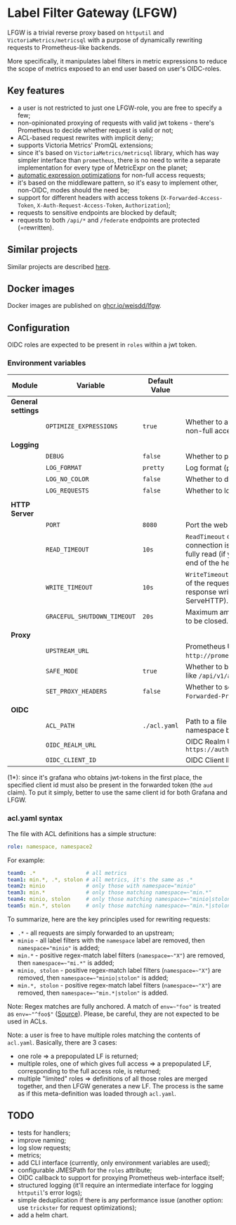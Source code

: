# Label Filter Gateway (LFGW)

LFGW is a trivial reverse proxy based on `httputil` and `VictoriaMetrics/metricsql` with a purpose of dynamically rewriting requests to Prometheus-like backends.

More specifically, it manipulates label filters in metric expressions to reduce the scope of metrics exposed to an end user based on user's OIDC-roles.

## Key features

* a user is not restricted to just one LFGW-role, you are free to specify a few;
* non-opinionated proxying of requests with valid jwt tokens - there's Prometheus to decide whether request is valid or not;
* ACL-based request rewrites with implicit deny;
* supports Victoria Metrics' PromQL extensions;
* since it's based on `VictoriaMetrics/metricsql` library, which has way simpler interface than `prometheus`, there is no need to write a separate implementation for every type of MetricExpr on the planet;
* [automatic expression optimizations](https://pkg.go.dev/github.com/VictoriaMetrics/metricsql#Optimize) for non-full access requests;
* it's based on the middleware pattern, so it's easy to implement other, non-OIDC, modes should the need be;
* support for different headers with access tokens (`X-Forwarded-Access-Token`, `X-Auth-Request-Access-Token`, `Authorization`);
* requests to sensitive endpoints are blocked by default;
* requests to both `/api/*` and `/federate` endpoints are protected (=rewritten).

## Similar projects

Similar projects are described [here](docs/similar-projects.md).

## Docker images

Docker images are published on [ghcr.io/weisdd/lfgw](https://github.com/weisdd/lfgw/pkgs/container/lfgw).

## Configuration

OIDC roles are expected to be present in `roles` within a jwt token.

### Environment variables

| Module               | Variable                    | Default Value | Description                                                  |
| -------------------- | --------------------------- | ------------- | ------------------------------------------------------------ |
| **General settings** |                             |               |                                                              |
|                      | `OPTIMIZE_EXPRESSIONS`      | `true`        | Whether to automatically optimize expressions for non-full access requests. [More details](https://pkg.go.dev/github.com/VictoriaMetrics/metricsql#Optimize) |
|                      |                             |               |                                                              |
| **Logging**          |                             |               |                                                              |
|                      | `DEBUG`                     | `false`       | Whether to print out debug log messages.                     |
|                      | `LOG_FORMAT`                | `pretty`      | Log format (`pretty`, `json`)                                |
|                      | `LOG_NO_COLOR`              | `false`       | Whether to disable colors for `pretty` format                |
|                      | `LOG_REQUESTS`              | `false`       | Whether to log HTTP requests                                 |
|                      |                             |               |                                                              |
| **HTTP Server**      |                             |               |                                                              |
|                      | `PORT`                      | `8080`        | Port the web server will listen on.                          |
|                      | `READ_TIMEOUT`              | `10s`         | `ReadTimeout` covers the time from when the connection is accepted to when the request body is fully read (if you do read the body, otherwise to the end of the headers). [More details](https://blog.cloudflare.com/the-complete-guide-to-golang-net-http-timeouts/) |
|                      | `WRITE_TIMEOUT`             | `10s`         | `WriteTimeout` normally covers the time from the end of the request header read to the end of the response write (a.k.a. the lifetime of the ServeHTTP). [More details](https://blog.cloudflare.com/the-complete-guide-to-golang-net-http-timeouts/) |
|                      | `GRACEFUL_SHUTDOWN_TIMEOUT` | `20s`         | Maximum amount of time to wait for all connections to be closed. [More details](https://pkg.go.dev/net/http#Server.Shutdown) |
|                      |                             |               |                                                              |
| **Proxy**            |                             |               |                                                              |
|                      | `UPSTREAM_URL`              |               | Prometheus URL, e.g. `http://prometheus.microk8s.localhost`. |
|                      | `SAFE_MODE`                 | `true`        | Whether to block requests to sensitive endpoints like `/api/v1/admin/tsdb`, `/api/v1/insert`. |
|                      | `SET_PROXY_HEADERS`         | `false`       | Whether to set proxy headers (`X-Forwarded-For`, `X-Forwarded-Proto`, `X-Forwarded-Host`). |
|                      |                             |               |                                                              |
| **OIDC**             |                             |               |                                                              |
|                      | `ACL_PATH`                  | `./acl.yaml`  | Path to a file with ACL definitions (OIDC role to namespace bindings). |
|                      | `OIDC_REALM_URL`            |               | OIDC Realm URL, e.g. `https://auth.microk8s.localhost/auth/realms/cicd` |
|                      | `OIDC_CLIENT_ID`            |               | OIDC Client ID (1*)                                          |

(1*): since it's grafana who obtains jwt-tokens in the first place, the specified client id must also be present in the forwarded token (the `aud` claim). To put it simply, better to use the same client id for both Grafana and LFGW.

### acl.yaml syntax

The file with ACL definitions has a simple structure:

```yaml
role: namespace, namespace2
```

For example:

```yaml
team0: .*                # all metrics
team1: min.*, .*, stolon # all metrics, it's the same as .*
team2: minio             # only those with namespace="minio"
team3: min.*             # only those matching namespace=~"min.*"
team4: minio, stolon     # only those matching namespace=~"minio|stolon"
team5: min.*, stolon     # only those matching namespace=~"min.*|stolon"
```

To summarize, here are the key principles used for rewriting requests:

* `.*` - all requests are simply forwarded to an upstream;
* `minio` - all label filters with the `namespace` label are removed, then `namespace="minio"` is added;
* `min.*` -  positive regex-match label filters (`namespace=~"X"`) are removed, then `namespace=~"mi.*"` is added;
* `minio, stolon` - positive regex-match label filters (`namespace=~"X"`) are removed, then `namespace=~"minio|stolon"` is added;
* `min.*, stolon` - positive regex-match label filters (`namespace=~"X"`) are removed, then `namespace=~"min.*|stolon"` is added.

Note: Regex matches are fully anchored. A match of `env=~"foo"` is treated as `env=~"^foo$"` ([Source](https://prometheus.io/docs/prometheus/latest/querying/basics/)). Please, be careful, they are not expected to be used in ACLs.

Note: a user is free to have multiple roles matching the contents of `acl.yaml`. Basically, there are 3 cases:

* one role
  => a prepopulated LF is returned;
* multiple roles, one of which gives full access
  => a prepopulated LF, corresponding to the full access role, is returned;
* multiple "limited" roles
  => definitions of all those roles are merged together, and then LFGW generates a new LF. The process is the same as if this meta-definition was loaded through `acl.yaml`.

## TODO

* tests for handlers;
* improve naming;
* log slow requests;
* metrics;
* add CLI interface (currently, only environment variables are used);
* configurable JMESPath for the `roles` attribute;
* OIDC callback to support for proxying Prometheus web-interface itself;
* structured logging (it'll require an intermediate interface for logging `httputil`'s error logs);
* simple deduplication if there is any performance issue (another option: use `trickster` for request optimizations);
* add a helm chart.
